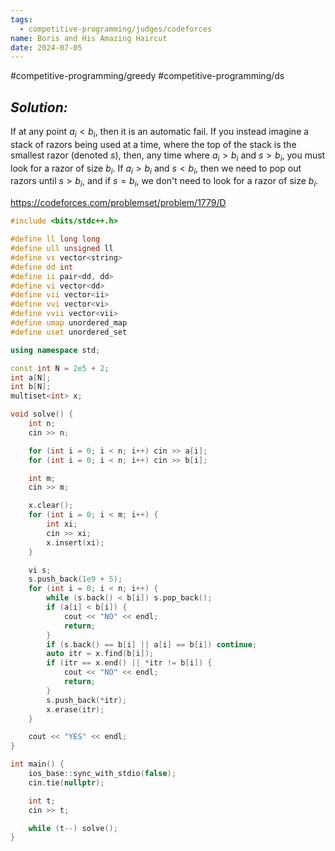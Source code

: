 ```yaml
---
tags:
  - competitive-programming/judges/codeforces
name: Boris and His Amazing Haircut
date: 2024-07-05
---
```

#competitive-programming/greedy #competitive-programming/ds
## _Solution:_
If at any point $a_i<b_i$, then it is an automatic fail. If you instead imagine a stack of razors being used at a time, where the top of the stack is the smallest razor (denoted $s$), then, any time where $a_i>b_i$ and $s>b_i$, you must look for a razor of size $b_i$. If $a_i>b_i$ and $s<b_i$, then we need to pop out razors until $s>b_i$, and if $s=b_i$, we don't need to look for a razor of size $b_i$.

https://codeforces.com/problemset/problem/1779/D
```cpp
#include <bits/stdc++.h>

#define ll long long
#define ull unsigned ll
#define vs vector<string>
#define dd int
#define ii pair<dd, dd>
#define vi vector<dd>
#define vii vector<ii>
#define vvi vector<vi>
#define vvii vector<vii>
#define umap unordered_map
#define uset unordered_set

using namespace std;

const int N = 2e5 + 2;
int a[N];
int b[N];
multiset<int> x;

void solve() {
    int n;
    cin >> n;

    for (int i = 0; i < n; i++) cin >> a[i];
    for (int i = 0; i < n; i++) cin >> b[i];

    int m;
    cin >> m;

    x.clear();
    for (int i = 0; i < m; i++) {
        int xi;
        cin >> xi;
        x.insert(xi);
    }

    vi s;
    s.push_back(1e9 + 5);
    for (int i = 0; i < n; i++) {
        while (s.back() < b[i]) s.pop_back();
        if (a[i] < b[i]) {
            cout << "NO" << endl;
            return;
        }
        if (s.back() == b[i] || a[i] == b[i]) continue;
        auto itr = x.find(b[i]);
        if (itr == x.end() || *itr != b[i]) {
            cout << "NO" << endl;
            return;
        }
        s.push_back(*itr);
        x.erase(itr);
    }

    cout << "YES" << endl;
}

int main() {
    ios_base::sync_with_stdio(false);
    cin.tie(nullptr);

    int t;
    cin >> t;

    while (t--) solve();
}
```